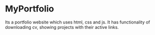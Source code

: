 # MyPortfolio
Its a portfolio website which uses html, css and js. It has functionality of downloading cv, showing projects with their active links.
